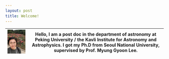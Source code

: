 ```yaml
---
layout: post
title: Welcome!
---
```

<!-- .slide: style="text-align: left;"> --> 

![Youkyung](/images/IMG_3945.PNG) | Hello, I am a post doc in the department of astronomy at Peking University / the Kavli Institute for Astronomy and Astrophysics. I got my Ph.D from Seoul National University, supervised by Prof. Myung Gyoon Lee.
---|---
